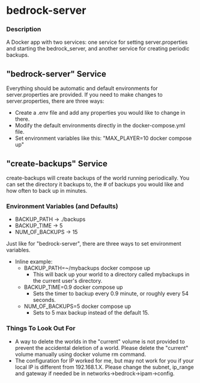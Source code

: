 # bedrock-server

### Description

A Docker app with two services: one service for setting server.properties and starting the bedrock_server, and another service for creating periodic backups.

## "bedrock-server" Service

Everything should be automatic and default environments for server.properties are provided. If you need to make changes to server.properties, there are three ways:

- Create a .env file and add any properties you would like to change in there.
- Modify the default environments directly in the docker-compose.yml file.
- Set environment variables like this: "MAX_PLAYER=10 docker compose up"

## "create-backups" Service

create-backups will create backups of the world running periodically. You can set the directory it backups to, the # of backups you would like and how often to back up in minutes.

### Environment Variables (and Defaults)

- BACKUP_PATH -> ./backups
- BACKUP_TIME -> 5
- NUM_OF_BACKUPS -> 15

Just like for "bedrock-server", there are three ways to set environment variables.

- Inline example:
  - BACKUP_PATH=~/mybackups docker compose up
    - This will back up your world to a directory called mybackups in the current user's directory.
  - BACKUP_TIME=0.9 docker compose up
    - Sets the timer to backup every 0.9 minute, or roughly every 54 seconds.
  - NUM_OF_BACKUPS=5 docker compose up
    - Sets to 5 max backup instead of the default 15.

### Things To Look Out For

- A way to delete the worlds in the "current" volume is not provided to prevent the accidental deletion of a world. Please delete the "current" volume manually using docker volume rm command.
- The configuration for IP worked for me, but may not work for you if your local IP is different from 192.168.1.X. Please change the subnet, ip_range and gateway if needed be in networks->bedrock->ipam->config.
